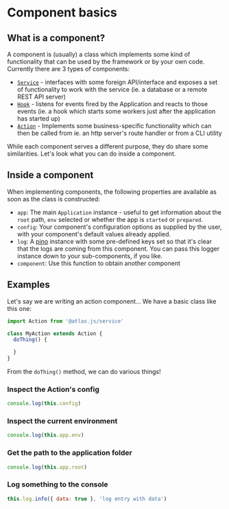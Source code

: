 [pino-home]: https://www.npmjs.com/package/pino

# Component basics

## What is a component?

A component is (usually) a class which implements some kind of functionality that can be used by the framework or by your own code. Currently there are 3 types of components:

- [`Service`](writing-services.md) - interfaces with some foreign API/interface and exposes a set of functionality to work with the service (ie. a database or a remote REST API server)
- [`Hook`](writing-hooks.md) - listens for events fired by the Application and reacts to those events (ie. a hook which starts some workers just after the application has started up)
- [`Action`](writing-actions.md) - Implements some business-specific functionality which can then be called from ie. an http server's route handler or from a CLI utility

While each component serves a different purpose, they do share some similarities. Let's look what you can do inside a component.

## Inside a component

When implementing components, the following properties are available as soon as the class is constructed:

- `app`: The main `Application` instance - useful to get information about the `root` path, `env` selected or whether the app is `started` or `prepared`.
- `config`: Your component's configuration options as supplied by the user, with your component's default values already applied.
- `log`: A [pino][pino-home] instance with some pre-defined keys set so that it's clear that the logs are coming from this component. You can pass this logger instance down to your sub-components, if you like.
- `component`: Use this function to obtain another component

## Examples

Let's say we are writing an action component... We have a basic class like this one:

```js
import Action from '@atlas.js/service'

class MyAction extends Action {
  doThing() {

  }
}
```

From the `doThing()` method, we can do various things!

### Inspect the Action's config

```js
console.log(this.config)
```

### Inspect the current environment

```js
console.log(this.app.env)
```

### Get the path to the application folder

```js
console.log(this.app.root)
```

### Log something to the console

```js
this.log.info({ data: true }, 'log entry with data')
```
